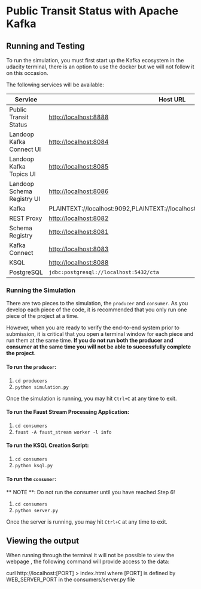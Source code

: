 # Public Transit Status with Apache Kafka

## Running and Testing

To run the simulation, you must first start up the Kafka ecosystem in the udacity terminal, there is an option to use the docker but we will not follow it on this occasion.

The following services will be available:

| Service | Host URL | Username | Password |
| --- | --- | --- | --- |
| Public Transit Status | [http://localhost:8888](http://localhost:8888) 
| Landoop Kafka Connect UI | [http://localhost:8084](http://localhost:8084)
| Landoop Kafka Topics UI | [http://localhost:8085](http://localhost:8085)
| Landoop Schema Registry UI | [http://localhost:8086](http://localhost:8086)
| Kafka | PLAINTEXT://localhost:9092,PLAINTEXT://localhost:9093,PLAINTEXT://localhost:9094
| REST Proxy | [http://localhost:8082](http://localhost:8082/) 
| Schema Registry | [http://localhost:8081](http://localhost:8081/ )
| Kafka Connect | [http://localhost:8083](http://localhost:8083) 
| KSQL | [http://localhost:8088](http://localhost:8088) 
| PostgreSQL | `jdbc:postgresql://localhost:5432/cta` |  `cta_admin` | `chicago` |

### Running the Simulation

There are two pieces to the simulation, the `producer` and `consumer`. As you develop each piece of the code, it is recommended that you only run one piece of the project at a time.

However, when you are ready to verify the end-to-end system prior to submission, it is critical that you open a terminal window for each piece and run them at the same time. **If you do not run both the producer and consumer at the same time you will not be able to successfully complete the project**.

#### To run the `producer`:

1. `cd producers`
2. `python simulation.py`

Once the simulation is running, you may hit `Ctrl+C` at any time to exit.

#### To run the Faust Stream Processing Application:
1. `cd consumers`
2. `faust -A faust_stream worker -l info`


#### To run the KSQL Creation Script:
1. `cd consumers`
2. `python ksql.py`

#### To run the `consumer`:

** NOTE **: Do not run the consumer until you have reached Step 6!
1. `cd consumers`
2. `python server.py`

Once the server is running, you may hit `Ctrl+C` at any time to exit.

## Viewing the output
 When running through the terminal it will not be possible to view the webpage , the following command will provide access to the data:
 
curl http://localhost:[PORT] > index.html where [PORT] is defined by WEB_SERVER_PORT in the consumers/server.py file 
